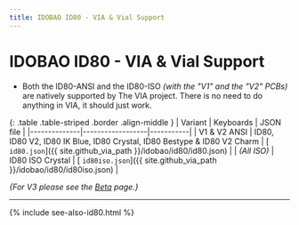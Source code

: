 ```yaml
---
title: IDOBAO ID80 - VIA & Vial Support
---
```


# IDOBAO ID80 - VIA & Vial Support

<div class="border shadow shadow-sm border-info bg-info bg-opacity-10 rounded-3 p-2 mb-4 text-opacity-75">
  <ul class="fa-ul mb-0 me-1">
    <li><span class="fa-li"><i class="fas fa-info-circle text-info"></i></span>
    Both the ID80-ANSI and the ID80-ISO <i>(with the "V1" and the "V2" PCBs)</i> are natively supported by The VIA project.
    There is no need to do anything in VIA, it should just work.
    </li>
  </ul>
</div>


<!--
<div class="border shadow shadow-sm border-warning bg-warning bg-opacity-10 rounded-3 p-2 mb-4 text-opacity-75">
  <ul class="fa-ul mb-0 me-1">
    <li><span class="fa-li"><i class="fas fa-exclamation-circle text-warning"></i></span>
    For the ID80 V3 <i>(with the "V3" PCB)</i>, you will need to sideload the JSON file below into VIA each time VIA is started.
    <i>(See our <a href="/manuals/via/sideload"><i class="fas fa-book"></i> Sideloading help</a> page for a how-to.)</i>
    -- This is a temporary measure as we wait on The VIA project to update their keyboard list.
    </li>
  </ul>
</div>
-->


{: .table .table-striped .border .align-middle }
| Variant      | Keyboards        | JSON file |
|--------------|------------------|-----------|
| V1 & V2 ANSI | ID80, ID80 V2, ID80 IK Blue, ID80 Crystal, ID80 Bestype & ID80 V2 Charm | [<i class="fab fa-github-alt"></i> `id80.json`]({{ site.github_via_path }}/idobao/id80/id80.json) |
| *(All ISO)* | ID80 ISO Crystal | [<i class="fab fa-github-alt"></i> `id80iso.json`]({{ site.github_via_path }}/idobao/id80/id80iso.json) | 

<!--
| V3 ANSI     | ID80 V3 PCB | [<i class="fas fa-rotate-90 fa-download"></i> `id80-v3.json`]({{ site.github_raw_path }}/via/id80-v3.json) |
-->

*{For V3 please see the [Beta](../beta) page.}*

---

{% include see-also-id80.html %}
